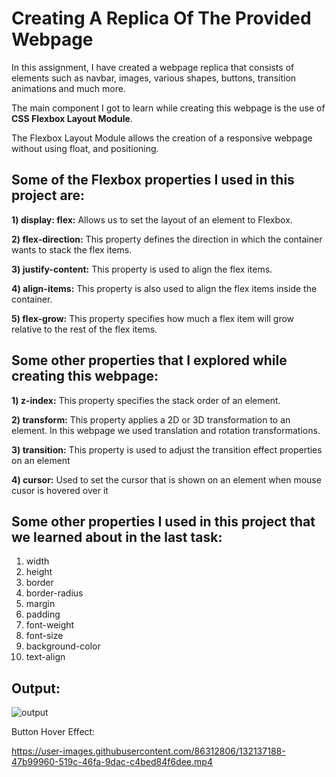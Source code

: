 # Creating A Replica Of The Provided Webpage
In this assignment, I have created a webpage replica that consists of elements such as navbar, images, various shapes, buttons, transition animations and much more.

The main component I got to learn while creating this webpage is the use of **CSS Flexbox Layout Module**.

The Flexbox Layout Module allows the creation of a responsive webpage without using float, and positioning.

## Some of the Flexbox properties I used in this project are:

**1) display: flex:** Allows us to set the layout of an element to Flexbox.

**2) flex-direction:** This property defines the direction in which the container wants to stack the flex items.

**3) justify-content:** This property is used to align the flex items.

**4) align-items:** This property is also used to align the flex items inside the container.

**5) flex-grow:** This property specifies how much a flex item will grow relative to the rest of the flex items.

## Some other properties that I explored while creating this webpage:

**1) z-index:** This property specifies the stack order of an element.

**2) transform:** This property applies a 2D or 3D transformation to an element. In this webpage we used translation and rotation transformations.

**3) transition:** This property is used to adjust the transition effect properties on an element

**4) cursor:** Used to set the cursor that is shown on an element when mouse cusor is hovered over it

## Some other properties I used in this project that we learned about in the last task:

1) width
2) height
3) border
4) border-radius
5) margin
6) padding
7) font-weight
8) font-size
9) background-color
10) text-align

## Output:
![output](https://user-images.githubusercontent.com/86312806/132137152-a30e135e-55ce-4c22-9c1f-6826a02382ca.png)

Button Hover Effect:

https://user-images.githubusercontent.com/86312806/132137188-47b99960-519c-46fa-9dac-c4bed84f6dee.mp4



